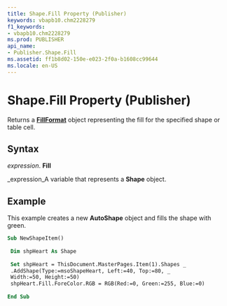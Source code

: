 ```yaml
---
title: Shape.Fill Property (Publisher)
keywords: vbapb10.chm2228279
f1_keywords:
- vbapb10.chm2228279
ms.prod: PUBLISHER
api_name:
- Publisher.Shape.Fill
ms.assetid: ff1b8d02-150e-e023-2f0a-b1608cc99644
ms.locale: en-US
---
```



# Shape.Fill Property (Publisher)

 Returns a **[FillFormat](fillformat-object-publisher.md)** object representing the fill for the specified shape or table cell.


## Syntax

 _expression_. **Fill**

 _expression_A variable that represents a  **Shape** object.


## Example

This example creates a new  **AutoShape** object and fills the shape with green.


```vb
Sub NewShapeItem() 
 
 Dim shpHeart As Shape 
 
 Set shpHeart = ThisDocument.MasterPages.Item(1).Shapes _ 
 .AddShape(Type:=msoShapeHeart, Left:=40, Top:=80, _ 
 Width:=50, Height:=50) 
 shpHeart.Fill.ForeColor.RGB = RGB(Red:=0, Green:=255, Blue:=0) 
 
End Sub
```


